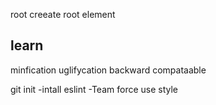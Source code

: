 root creeate root element
## learn
minfication 
uglifycation
backward compataable

git init -intall
eslint -Team force use style



